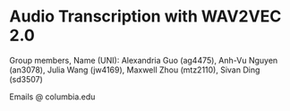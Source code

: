 # Audio Transcription with WAV2VEC 2.0 

Group members, Name (UNI): Alexandria Guo (ag4475), Anh-Vu Nguyen (an3078), Julia Wang (jw4169), Maxwell Zhou (mtz2110), 
Sivan Ding (sd3507)

Emails <UNI> @ columbia.edu
